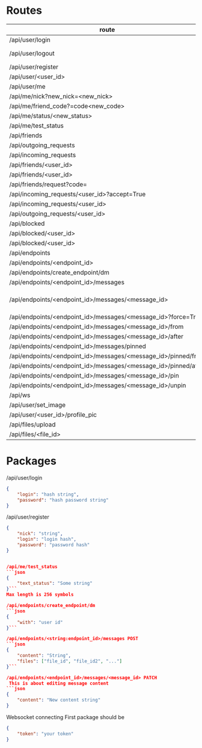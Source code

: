 # Routes
| route | method |
| ----- | ------ |
| /api/user/login | POST |
| /api/user/logout | GET POST DELETE |
| /api/user/register | POST |
| /api/user/<user_id> | GET |
| /api/user/me | GET |
| /api/me/nick?new_nick=<new_nick> | POST |
| /api/me/friend_code?=code<new_code> | POST |
| /api/me/status/<new_status>| POST |
| /api/me/test_status | POST |
| /api/friends | GET |
| /api/outgoing_requests | GET |
| /api/incoming_requests | GET |
| /api/friends/<user_id> | POST |
| /api/friends/<user_id> | DELETE |
| /api/friends/request?code=<friendcode> | POST |
| /api/incoming_requests/<user_id>?accept=True | POST |
| /api/incoming_requests/<user_id> | False> | POST |
| /api/outgoing_requests/<user_id> | DELETE |
| /api/blocked | GET |
| /api/blocked/<user_id> | POST |
| /api/blocked/<user_id> | DELETE |
| /api/endpoints | GET |
| /api/endpoints/<endpoint_id> | GET |
| /api/endpoints/create_endpoint/dm | POST |
| /api/endpoints/<endpoint_id>/messages | GET POST |
| /api/endpoints/<endpoint_id>/messages/<message_id> | GET DELETE PATCH |
| /api/endpoints/<endpoint_id>/messages/<message_id>?force=True | DELETE |
| /api/endpoints/<endpoint_id>/messages/<message_id>/from | GET |
| /api/endpoints/<endpoint_id>/messages/<message_id>/after | GET |
| /api/endpoints/<endpoint_id>/messages/pinned | GET |
| /api/endpoints/<endpoint_id>/messages/<message_id>/pinned/from | GET |
| /api/endpoints/<endpoint_id>/messages/<message_id>/pinned/after | GET |
| /api/endpoints/<endpoint_id>/messages/<message_id>/pin | PATCH |
| /api/endpoints/<endpoint_id>/messages/<message_id>/unpin | PATCH |
| /api/ws | WebSocket |
| /api/user/set_image | POST |
| /api/user/<user_id>/profile_pic | GET |
| /api/files/upload | POST |
| /api/files/<file_id> | GET |

# Packages
/api/user/login
```json
{
    "login": "hash string",
    "password": "hash password string"
}
```

/api/user/register
```json
{
    "nick": "string",
    "login": "login hash",
    "password": "password hash"
}


/api/me/test_status
```json
{
    "text_status": "Some string"
}```
Max length is 256 symbols

/api/endpoints/create_endpoint/dm
```json
{
    "with": "user id"
}```

/api/endpoints/<string:endpoint_id>/messages POST
```json
{
    "content": "String",
    "files": ["file_id", "file_id2", "..."]
}```

/api/endpoints/<endpoint_id>/messages/<message_id> PATCH
 This is about editing message content
```json
{
    "content": "New content string"
}
```

Websocket connecting
First package should be
```json
{
    "token": "your token"
}
